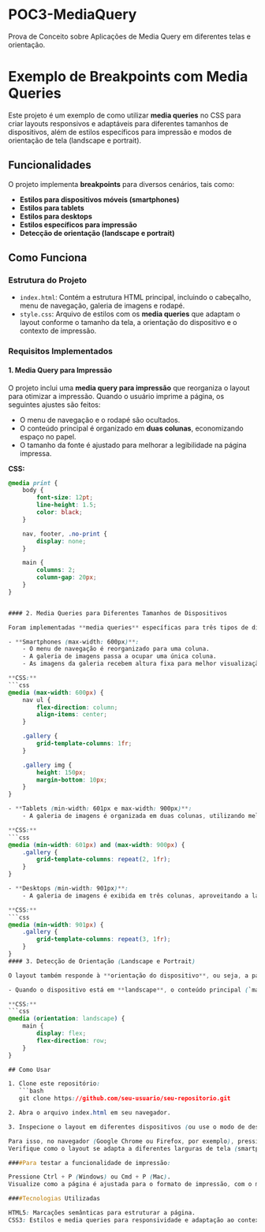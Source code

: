 # POC3-MediaQuery
Prova de Conceito sobre Aplicações de Media Query em diferentes telas e orientação.
# Exemplo de Breakpoints com Media Queries

Este projeto é um exemplo de como utilizar **media queries** no CSS para criar layouts responsivos e adaptáveis para diferentes tamanhos de dispositivos, além de estilos específicos para impressão e modos de orientação de tela (landscape e portrait).

## Funcionalidades

O projeto implementa **breakpoints** para diversos cenários, tais como:

- **Estilos para dispositivos móveis (smartphones)**
- **Estilos para tablets**
- **Estilos para desktops**
- **Estilos específicos para impressão**
- **Detecção de orientação (landscape e portrait)**

## Como Funciona

### Estrutura do Projeto

- `index.html`: Contém a estrutura HTML principal, incluindo o cabeçalho, menu de navegação, galeria de imagens e rodapé.
- `style.css`: Arquivo de estilos com os **media queries** que adaptam o layout conforme o tamanho da tela, a orientação do dispositivo e o contexto de impressão.

### Requisitos Implementados

#### 1. Media Query para Impressão

O projeto inclui uma **media query para impressão** que reorganiza o layout para otimizar a impressão. Quando o usuário imprime a página, os seguintes ajustes são feitos:

- O menu de navegação e o rodapé são ocultados.
- O conteúdo principal é organizado em **duas colunas**, economizando espaço no papel.
- O tamanho da fonte é ajustado para melhorar a legibilidade na página impressa.

**CSS:**
```css
@media print {
    body {
        font-size: 12pt;
        line-height: 1.5;
        color: black;
    }

    nav, footer, .no-print {
        display: none;
    }

    main {
        columns: 2;
        column-gap: 20px;
    }
}


#### 2. Media Queries para Diferentes Tamanhos de Dispositivos

Foram implementadas **media queries** específicas para três tipos de dispositivos: **smartphones**, **tablets** e **desktops**. Cada uma adapta o layout para garantir a melhor experiência visual em cada tipo de tela.

- **Smartphones (max-width: 600px)**:
    - O menu de navegação é reorganizado para uma coluna.
    - A galeria de imagens passa a ocupar uma única coluna.
    - As imagens da galeria recebem altura fixa para melhor visualização.

**CSS:**
```css
@media (max-width: 600px) {
    nav ul {
        flex-direction: column;
        align-items: center;
    }

    .gallery {
        grid-template-columns: 1fr;
    }

    .gallery img {
        height: 150px;
        margin-bottom: 10px;
    }
}

- **Tablets (min-width: 601px e max-width: 900px)**:
    - A galeria de imagens é organizada em duas colunas, utilizando melhor o espaço disponível.

**CSS:**
```css
@media (min-width: 601px) and (max-width: 900px) {
    .gallery {
        grid-template-columns: repeat(2, 1fr);
    }
}

- **Desktops (min-width: 901px)**:
    - A galeria de imagens é exibida em três colunas, aproveitando a largura adicional das telas maiores.

**CSS:**
```css
@media (min-width: 901px) {
    .gallery {
        grid-template-columns: repeat(3, 1fr);
    }
}
#### 3. Detecção de Orientação (Landscape e Portrait)

O layout também responde à **orientação do dispositivo**, ou seja, a página detecta se o dispositivo está em modo **landscape** ou **portrait**, e ajusta a disposição do conteúdo.

- Quando o dispositivo está em **landscape**, o conteúdo principal (`main`) é reorganizado em uma linha (layout horizontal).

**CSS:**
```css
@media (orientation: landscape) {
    main {
        display: flex;
        flex-direction: row;
    }
}

## Como Usar

1. Clone este repositório:
   ```bash
   git clone https://github.com/seu-usuario/seu-repositorio.git

2. Abra o arquivo index.html em seu navegador.

3. Inspecione o layout em diferentes dispositivos (ou use o modo de desenvolvimento do navegador para simular diferentes tamanhos de tela).

Para isso, no navegador (Google Chrome ou Firefox, por exemplo), pressione F12 para abrir as ferramentas de desenvolvedor e selecione a aba de Responsividade (ícone de dispositivos móveis).
Verifique como o layout se adapta a diferentes larguras de tela (smartphones, tablets e desktops).

####Para testar a funcionalidade de impressão:

Pressione Ctrl + P (Windows) ou Cmd + P (Mac).
Visualize como a página é ajustada para o formato de impressão, com o menu e rodapé ocultos e o conteúdo distribuído em colunas.

####Tecnologias Utilizadas

HTML5: Marcações semânticas para estruturar a página.
CSS3: Estilos e media queries para responsividade e adaptação ao contexto de impressão.

